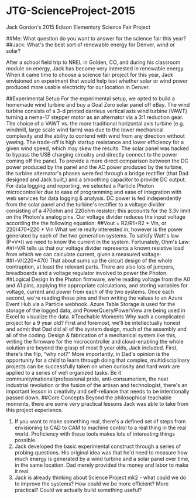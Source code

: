 # JTG-ScienceProject-2015
Jack Gordon's 2015 Edison Elementary Science Fair Project

##Me: What question do you want to answer for the science fair this year?
##Jack: What's the best sort of renewable energy for Denver, wind or solar?

After a school field trip to NREL in Golden, CO, and during his classroom module on energy, Jack has become very interested in renewable energy.  When it came time to choose a science fair project for this year, Jack envisioned an experiment that would help test whether solar or wind power produced more usable electricity for our location in Denver.

##Experimental Setup
For the experimental setup, we opted to build a homemade wind turbine and buy a Goal Zero solar panel off eBay.  The wind turbine consists of a 3-d printed darrieus vertical axis wind turbine (VAWT) turning a nema-17 stepper motor as an alternator via a 3:1 reduction gear.  The choice of a VAWT vs. the more traditional horizontal axis turbine (e.g. windmill, large scale wind farm) was due to the lower mechanical complexity and the ability to contend with wind from any direction without yawing.  The trade-off is high startup resistance and lower efficiency for a given wind speed, which may skew the results.  The solar panel was hacked to bypass the USB charging circuitry and directly connect to the power coming off the panel.  To provide a more direct comparison between the DC power produced by the panel and the AC power produced by the turbine, the turbine alternator's phases were fed through a bridge rectifier (that Dad designed and Jack built,) and a smoothing capacitor to provide DC output.
For data logging and reporting, we selected a Particle Photon microcontroller due to ease of programming and ease of integration with web services for data logging & analysis.  DC power is fed independently from the solar panel and the turbine's rectifier to a voltage divider consisting of a 470ohm and 220ohm resistor; this accounts for the 3.3v limit on the Photon's analog pins.  Our voltage divider reduces the input voltage according the the following equation:
##Vout = R2/R1+R2 * Vin, or 220/470+220 * Vin
What we're really interested in, however is the power generated by each of the two generation systems.  To satisfy Watt's law (P=V*I) we need to know the current in the system.  Fortunately, Ohm's Law:
##I=V/R
tells us that our voltage divider represents a known resistive load from which we can calculate current, given a measured voltage:
##I=V/(220+470)
That about sums up the circuit design of the whole contraption, at least the relevant parts.  There are also lots of jumpers, breadboards and a voltage regulator involved to power the Photon.
##Logical Design
In the Photon firmware, we're reading voltage from the A0 and A1 pins, applying the appropriate calculations, and storing variables for voltage, current and power from each of the two systems.  Once each second, we're reading those pins and then writing the values to an Azure Event Hub via a Particle webhook.  Azure Table Storage is used for the storage of the logged data, and PowerQuery/PowerView are being used in Excel to visualize the data.
#Teachable Moments
Why such a complicated project for a 9 year old?  First and foremost, we'll be intellectually honest and admit that Dad did all of the system design, much of the assembly and all of the coding.  Design & fabrication of a mechanical system like this, writing the firmware for the microcontroller and cloud-enabling the whole solution are beyond the grasp of most 9 year olds, Jack included.  First, there's the flip, "why not?"  More importantly, in Dad's opinion is the opportunity for a child to learn through doing that complex, multidisciplinary projects can be successfully taken on when curiosity and hard work are applied to a series of well organized tasks.  Be it community/national/professional pride, anti-consumerism, the next industrial revolution or the fusion of the artisan and technologist, there's an important lesson in creativity and self-reliance that needs to be intentionally passed down.
##Core Concepts
Beyond the philosophical teachable moments, there are some very practical lessons Jack was able to take from this project experience.
1. If you want to make something real, there's a defined set of steps from envisioning to CAD to CAM to machine control to a real thing in the real world.  Proficiency with these tools makes lots of interesting things possible.
2. Jack developed the basic experimental construct through a series of probing questions.  His original idea was that he'd need to measure how much energy is generated by a wind turbine and a solar panel over time, in the same location.  Dad merely provided the money and labor to make it real.
3. Jack is already thinking about Science Project mk2 - what could we do to improve the systems? How could we be more efficient?  More practical?  Could we actually build something useful?
